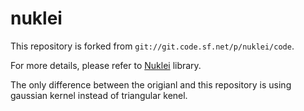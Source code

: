 # nuklei
This repository is forked from ```git://git.code.sf.net/p/nuklei/code```.

For more details, please refer to [Nuklei](http://nuklei.sourceforge.net/doxygen/) library.

The only difference between the origianl and this repository is using gaussian kernel instead of triangular kenel.
